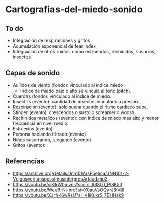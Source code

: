 # Cartografias-del-miedo-sonido

## To do
* Integración de respiraciones y gritos
* Acumulación exponencial de fear index
* Integración de otros ruidos, como estruendos, rechinidos, susurros, insectos



## Capas de sonido

* Aullidos de viento (fondo): vinculado al indice miedo
    * Indice de miedo bajo o alto se vincula al tono (pitch).
* Cuerdas (fondo): vinculado al indice de miedo.
* Insectos (evento): cantidad de insectos vinculado a presion.
* Respiracion (evento): solo suena cuando el ritmo cardiaco sube.
* Stinger (evento): crescendos o susto o screamer o woosh
* Rechinidos metalicos (evento): con indice de miedo mas alto y menor frecuencia en nivel medio.
* Estruedos (evento):
* Persona hablando filtrado (evento)
* Niños susurrando, juegando (evento)
* Gritos (evento): 

## Referencias
* https://archive.org/details/Jnn101ArsPoetica/JNN101-2-VulgusveritatispessimusinterpresArtaud.mp3
* https://youtu.be/sjKIrW0mvns?si=TsLI0ISL0_Pl8K53
* https://youtu.be/Wea6-Nj-nrc?si=X0auVsOQyrJ8fvBl
* https://youtu.be/XJrh-l6wRsU?si=v1iKuxr5_7EHHzk9